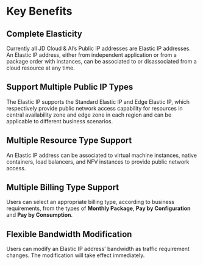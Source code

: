 # Key Benefits

## Complete Elasticity

Currently all JD Cloud & AI’s Public IP addresses are Elastic IP addresses. An Elastic IP address, either from independent application or from a package order with instances, can be associated to or disassociated from a cloud resource at any time.

## Support Multiple Public IP Types

The Elastic IP supports the Standard Elastic IP and Edge Elastic IP, which respectively provide public network access capability for resources in central availability zone and edge zone in each region and can be applicable to different business scenarios.

## Multiple Resource Type Support

An Elastic IP address can be associated to virtual machine instances, native containers, load balancers, and NFV instances to provide public network access.

## Multiple Billing Type Support

Users can select an appropriate billing type, according to business requirements, from the types of **Monthly Package**, **Pay by Configuration** and **Pay by Consumption**.

## Flexible Bandwidth Modification

Users can modify an Elastic IP address’ bandwidth as traffic requirement changes. The modification will take effect immediately.

